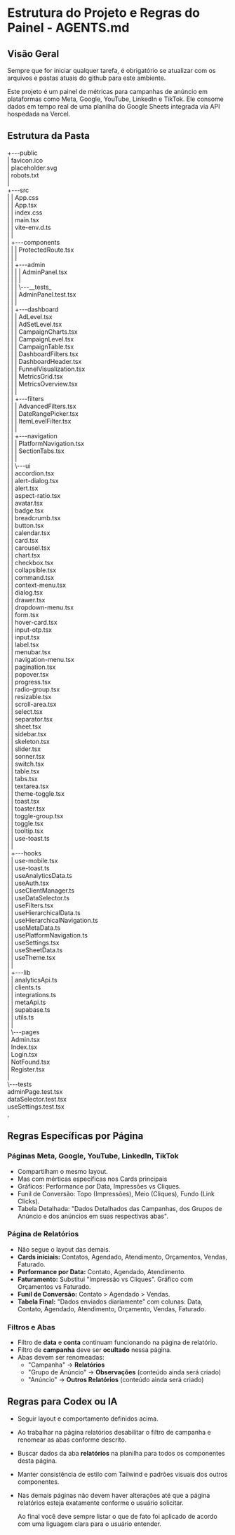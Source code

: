 # **Estrutura do Projeto e Regras do Painel \- AGENTS.md**

## **Visão Geral**

Sempre que for iniciar qualquer tarefa, é obrigatório se atualizar com os arquivos e pastas atuais do github para este ambiente.

Este projeto é um painel de métricas para campanhas de anúncio em plataformas como Meta, Google, YouTube, LinkedIn e TikTok. Ele consome dados em tempo real de uma planilha do Google Sheets integrada via API hospedada na Vercel.

## **Estrutura da Pasta**

\+---public  
|       favicon.ico  
|       placeholder.svg  
|       robots.txt  
|  
\+---src  
|   |   App.css  
|   |   App.tsx  
|   |   index.css  
|   |   main.tsx  
|   |   vite-env.d.ts  
|   |  
|   \+---components  
|   |   |   ProtectedRoute.tsx  
|   |   |  
|   |   \+---admin  
|   |   |   |   AdminPanel.tsx  
|   |   |   |  
|   |   |   \\---\_\_tests\_  
|   |   |           AdminPanel.test.tsx  
|   |   |  
|   |   \+---dashboard  
|   |   |       AdLevel.tsx  
|   |   |       AdSetLevel.tsx  
|   |   |       CampaignCharts.tsx  
|   |   |       CampaignLevel.tsx  
|   |   |       CampaignTable.tsx  
|   |   |       DashboardFilters.tsx  
|   |   |       DashboardHeader.tsx  
|   |   |       FunnelVisualization.tsx  
|   |   |       MetricsGrid.tsx  
|   |   |       MetricsOverview.tsx  
|   |   |  
|   |   \+---filters  
|   |   |       AdvancedFilters.tsx  
|   |   |       DateRangePicker.tsx  
|   |   |       ItemLevelFilter.tsx  
|   |   |  
|   |   \+---navigation  
|   |   |       PlatformNavigation.tsx  
|   |   |       SectionTabs.tsx  
|   |   |  
|   |   \\---ui  
|   |           accordion.tsx  
|   |           alert-dialog.tsx  
|   |           alert.tsx  
|   |           aspect-ratio.tsx  
|   |           avatar.tsx  
|   |           badge.tsx  
|   |           breadcrumb.tsx  
|   |           button.tsx  
|   |           calendar.tsx  
|   |           card.tsx  
|   |           carousel.tsx  
|   |           chart.tsx  
|   |           checkbox.tsx  
|   |           collapsible.tsx  
|   |           command.tsx  
|   |           context-menu.tsx  
|   |           dialog.tsx  
|   |           drawer.tsx  
|   |           dropdown-menu.tsx  
|   |           form.tsx  
|   |           hover-card.tsx  
|   |           input-otp.tsx  
|   |           input.tsx  
|   |           label.tsx  
|   |           menubar.tsx  
|   |           navigation-menu.tsx  
|   |           pagination.tsx  
|   |           popover.tsx  
|   |           progress.tsx  
|   |           radio-group.tsx  
|   |           resizable.tsx  
|   |           scroll-area.tsx  
|   |           select.tsx  
|   |           separator.tsx  
|   |           sheet.tsx  
|   |           sidebar.tsx  
|   |           skeleton.tsx  
|   |           slider.tsx  
|   |           sonner.tsx  
|   |           switch.tsx  
|   |           table.tsx  
|   |           tabs.tsx  
|   |           textarea.tsx  
|   |           theme-toggle.tsx  
|   |           toast.tsx  
|   |           toaster.tsx  
|   |           toggle-group.tsx  
|   |           toggle.tsx  
|   |           tooltip.tsx  
|   |           use-toast.ts  
|   |  
|   \+---hooks  
|   |       use-mobile.tsx  
|   |       use-toast.ts  
|   |       useAnalyticsData.ts  
|   |       useAuth.tsx  
|   |       useClientManager.ts  
|   |       useDataSelector.ts  
|   |       useFilters.tsx  
|   |       useHierarchicalData.ts  
|   |       useHierarchicalNavigation.ts  
|   |       useMetaData.ts  
|   |       usePlatformNavigation.ts  
|   |       useSettings.tsx  
|   |       useSheetData.ts  
|   |       useTheme.tsx  
|   |  
|   \+---lib  
|   |       analyticsApi.ts  
|   |       clients.ts  
|   |       integrations.ts  
|   |       metaApi.ts  
|   |       supabase.ts  
|   |       utils.ts  
|   |  
|   \\---pages  
|           Admin.tsx  
|           Index.tsx  
|           Login.tsx  
|           NotFound.tsx  
|           Register.tsx  
|  
\\---tests  
        adminPage.test.tsx  
        dataSelector.test.tsx  
        useSettings.test.tsx  
,

## **Regras Específicas por Página**

### **Páginas Meta, Google, YouTube, LinkedIn, TikTok**

* Compartilham o mesmo layout.  
* Mas com mérticas específicas nos Cards principais  
* Gráficos: Performance por Data, Impressões vs Cliques.  
* Funil de Conversão: Topo (Impressões), Meio (Cliques), Fundo (Link Clicks).  
* Tabela Detalhada: "Dados Detalhados das Campanhas, dos Grupos de Anúncio e dos anúncios em suas respectivas abas".

### **Página de Relatórios**

* Não segue o layout das demais.  
* **Cards iniciais:** Contatos, Agendado, Atendimento, Orçamentos, Vendas, Faturado.  
* **Performance por Data:** Contato, Agendado, Atendimento.  
* **Faturamento:** Substitui "Impressão vs Cliques". Gráfico com Orçamentos vs Faturado.  
* **Funil de Conversão:** Contato \> Agendado \> Vendas.  
* **Tabela Final:** "Dados enviados diariamente" com colunas: Data, Contato, Agendado, Atendimento, Orçamento, Vendas, Faturado.

### **Filtros e Abas**

* Filtro de **data** e **conta** continuam funcionando na página de relatório.  
* Filtro de **campanha** deve ser **ocultado** nessa página.  
* Abas devem ser renomeadas:  
  * "Campanha" → **Relatórios**  
  * "Grupo de Anúncio" → **Observações** (conteúdo ainda será criado)  
  * "Anúncio" → **Outros Relatórios** (conteúdo ainda será criado)

## **Regras para Codex ou IA**

* Seguir layout e comportamento definidos acima.  
* Ao trabalhar na página relatórios desabilitar o filtro de campanha e renomear as abas conforme descrito.  
* Buscar dados da aba **relatórios** na planilha para todos os componentes desta página.  
* Manter consistência de estilo com Tailwind e padrões visuais dos outros componentes.  
* Nas demais páginas não devem haver alterações até que a página relatórios esteja exatamente conforme o usuário solicitar.

  Ao final você deve sempre listar o que de fato foi aplicado de acordo com uma liguagem clara para o usuário entender.

